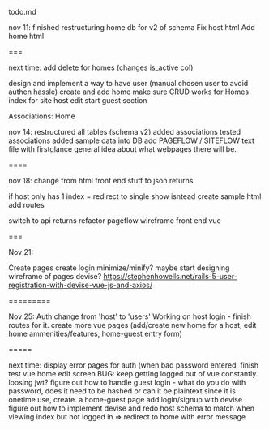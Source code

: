 todo.md

nov 11:
finished restructuring home db for v2 of schema
Fix host html
Add home html

===

next time:
add delete for homes (changes is_active col)

design and implement a way to have user (manual chosen user to avoid authen hassle) create and add home
make sure CRUD works for Homes
index for site
host edit
start guest section

Associations:
Home

nov 14:
restructured all tables (schema v2)
added associations
tested associations
added sample data into DB
add PAGEFLOW / SITEFLOW text file with firstglance general idea about what webpages there will be.

====

nov 18:
change from html front end stuff to json returns

if host only has 1 index = redirect to single show isntead
create sample html
add routes

switch to api returns
refactor pageflow wireframe
front end vue

===

Nov 21:

Create pages
create login
minimize/minify?
maybe start designing wireframe of pages
devise? https://stephenhowells.net/rails-5-user-registration-with-devise-vue-js-and-axios/

=========

Nov 25:
Auth
change from 'host' to 'users'
Working on host login - finish routes for it.
create more vue pages (add/create new home for a host, edit home ammenities/features, home-guest entry form)

=====

next time:
display error pages for auth (when bad password entered,
finish test vue home edit screen
BUG: keep getting logged out of vue constantly. loosing jwt?
figure out how to handle guest login - what do you do with password, does it need to be hashed or can it be plaintext since it is onetime use,
create. a home-guest page
add login/signup with devise
figure out how to implement devise and redo host schema to match
when viewing index but not logged in => redirect to home with error message
